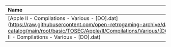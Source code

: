 |Name|Size|
|:---|---:|
|[Apple II - Compilations - Various - [DO].dat](https://raw.githubusercontent.com/open-retrogaming-archive/dat-catalog/main/root/basic/TOSEC/Apple/II/Compilations/Various/[DO]/Apple II - Compilations - Various - [DO].dat)|8497|
